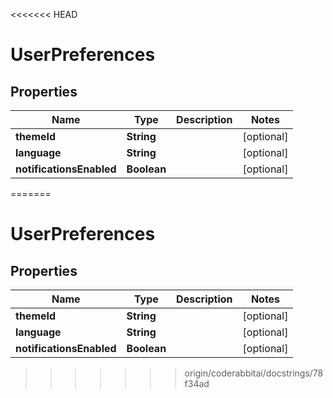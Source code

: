<<<<<<< HEAD
# UserPreferences

## Properties

| Name                     | Type        | Description | Notes      |
|--------------------------|-------------|-------------|------------|
| **themeId**              | **String**  |             | [optional] |
| **language**             | **String**  |             | [optional] |
| **notificationsEnabled** | **Boolean** |             | [optional] |
=======


# UserPreferences


## Properties

| Name | Type | Description | Notes |
|------------ | ------------- | ------------- | -------------|
|**themeId** | **String** |  |  [optional] |
|**language** | **String** |  |  [optional] |
|**notificationsEnabled** | **Boolean** |  |  [optional] |
>>>>>>> origin/coderabbitai/docstrings/78f34ad



